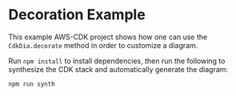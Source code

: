 # Decoration Example

This example AWS-CDK project shows how one can use the `CdkDia.decorate` method in order to customize a diagram.

Run `npm install` to install dependencies, then run the following to synthesize the CDK stack and automatically generate the diagram:

```bash
npm run synth
```
